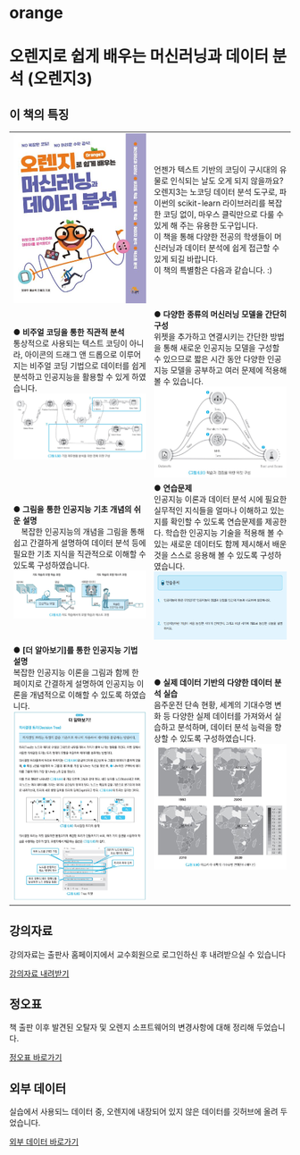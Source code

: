 # orange
<h1>오렌지로 쉽게 배우는 머신러닝과 데이터 분석 (오렌지3)</h1>
<h2>이 책의 특징</h2>
<table><tr><td width= 50%><img src = "https://github.com/PKNU-PR-ML-Lab/orange/blob/main/book.jpg"></td><td>언젠가 텍스트 기반의 코딩이 구시대의 유물로 인식되는 날도 오게 되지 않을까요?<br>
오렌지3는 노코딩 데이터 분석 도구로, 파이썬의 scikit-learn 라이브러리를 복잡한 코딩 없이, 마우스 클릭만으로 다룰 수 있게 해 주는 유용한 도구입니다.<br>
이 책을 통해 다양한 전공의 학생들이 머신러닝과 데이터 분석에 쉽게 접근할 수 있게 되길 바랍니다.<br>
이 책의 특별함은 다음과 같습니다. :)<br></td></tr>
<tr>
  <td><b>● 비주얼 코딩을 통한 직관적 분석</b><br> 통상적으로 사용되는 텍스트 코딩이 아니라, 아이콘의 드래그 앤 드롭으로 이루어지는 비주얼 코딩 기법으로 데이터를 쉽게 분석하고 인공지능을 활용할 수 있게 하였습니다.<br>
    <img src="https://github.com/PKNU-PR-ML-Lab/orange/blob/main/imgs/1%EA%B7%B8%EB%A6%BC5-50.JPG">
  </td>
  <td>
    <b>● 다양한 종류의 머신러닝 모델을 간단히 구성</b><br> 위젯을 추가하고 연결시키는 간단한 방법을 통해 새로운 인공지능 모델을 구성할 수 있으므로 짧은 시간 동안 다양한 인공지능 모델을 공부하고 여러 문제에 적용해 볼 수 있습니다.<br><img src="https://github.com/PKNU-PR-ML-Lab/orange/blob/main/imgs/2%EA%B7%B8%EB%A6%BC6-51.JPG">
  </td></tr>
<tr>
  <td><b>● 그림을 통한 인공지능 기초 개념의 쉬운 설명</b><br>　복잡한 인공지능의 개념을 그림을 통해 쉽고 간결하게 설명하여 데이터 분석 등에 필요한 기초 지식을 직관적으로 이해할 수 있도록 구성하였습니다.<br><img src="https://github.com/PKNU-PR-ML-Lab/orange/blob/main/imgs/3%EA%B7%B8%EB%A6%BC6-2.JPG"></td>
  <td><b>● 연습문제</b><br> 인공지능 이론과 데이터 분석 시에 필요한 실무적인 지식들을 얼마나 이해하고 있는지를 확인할 수 있도록 연습문제를 제공한다. 학습한 인공지능 기술을 적용해 볼 수 있는 새로운 데이터도 함께 제시해서 배운 것을 스스로 응용해 볼 수 있도록 구성하였습니다.<br><img src="https://github.com/PKNU-PR-ML-Lab/orange/blob/main/imgs/6.jpg"></td></tr>
<tr>
  <td><b>● [더 알아보기]를 통한 인공지능 기법 설명</b><br> 복잡한 인공지능 이론을 그림과 함께 한 페이지로 간결하게 설명하여 인공지능 이론을 개념적으로 이해할 수 있도록 하였습니다.<br><img src="https://github.com/PKNU-PR-ML-Lab/orange/blob/main/imgs/4.jpg"></td>
  <td><b>● 실제 데이터 기반의 다양한 데이터 분석 실습</b><br> 음주운전 단속 현황, 세계의 기대수명 변화 등 다양한 실제 데이터를 가져와서 실습하고 분석하며, 데이터 분석 능력을 향상할 수 있도록 구성하였습니다.<br><img src="https://github.com/PKNU-PR-ML-Lab/orange/blob/main/imgs/5%EA%B7%B8%EB%A6%BC9-56.JPG"></td></tr>
</table>

<h2>강의자료</h2>
<p>강의자료는 출판사 홈페이지에서 교수회원으로 로그인하신 후 내려받으실 수 있습니다</p>
<p><a href='https://www.booksr.co.kr/product/%EC%98%A4%EB%A0%8C%EC%A7%80%EB%A1%9C-%EC%89%BD%EA%B2%8C-%EB%B0%B0%EC%9A%B0%EB%8A%94-%EB%A8%B8%EC%8B%A0%EB%9F%AC%EB%8B%9D%EA%B3%BC-%EB%8D%B0%EC%9D%B4%ED%84%B0-%EB%B6%84%EC%84%9D/'>강의자료 내려받기</a></p>

<h2>정오표</h2>
<p>책 출판 이후 발견된 오탈자 및 오렌지 소프트웨어의 변경사항에 대해 정리해 두었습니다.</p>
<p><a href="https://github.com/PKNU-PR-ML-Lab/orange/blob/main/%EC%A0%95%EC%98%A4%ED%91%9C.md">정오표 바로가기</a></p>

<h2>외부 데이터</h2>
<p>실습에서 사용되느 데이터 중, 오렌지에 내장되어 있지 않은 데이터를 깃허브에 올려 두었습니다.</p>
<p><a href="https://github.com/PKNU-PR-ML-Lab/orange/tree/main/data">외부 데이터 바로가기</a></p>
